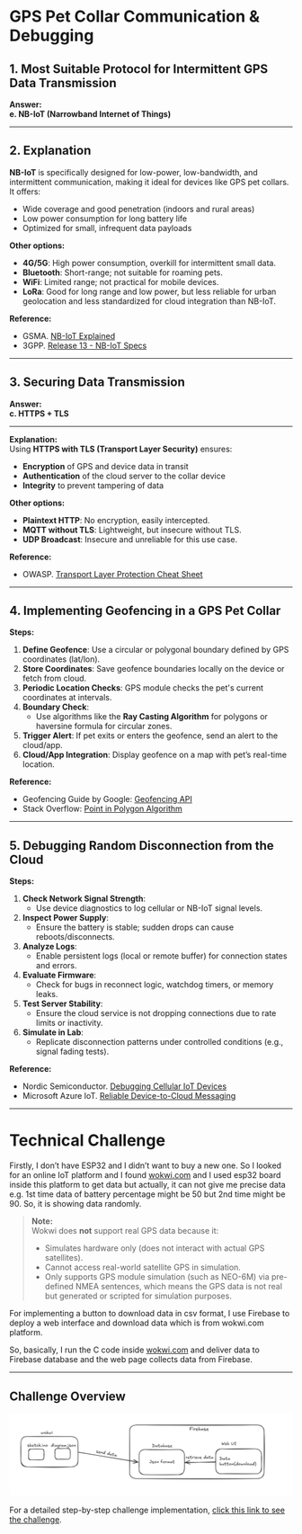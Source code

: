 # GPS Pet Collar Communication & Debugging

## 1. Most Suitable Protocol for Intermittent GPS Data Transmission

**Answer:**  
**e. NB-IoT (Narrowband Internet of Things)**

---

## 2. Explanation

**NB-IoT** is specifically designed for low-power, low-bandwidth, and intermittent communication, making it ideal for devices like GPS pet collars. It offers:

- Wide coverage and good penetration (indoors and rural areas)
- Low power consumption for long battery life
- Optimized for small, infrequent data payloads

**Other options:**

- **4G/5G**: High power consumption, overkill for intermittent small data.
- **Bluetooth**: Short-range; not suitable for roaming pets.
- **WiFi**: Limited range; not practical for mobile devices.
- **LoRa**: Good for long range and low power, but less reliable for urban geolocation and less standardized for cloud integration than NB-IoT.

**Reference:**
- GSMA. [NB-IoT Explained](https://www.gsma.com/iot/narrow-band-internet-of-things-nb-iot/)
- 3GPP. [Release 13 - NB-IoT Specs](https://www.3gpp.org/release-13)

---

## 3. Securing Data Transmission

**Answer:**  
**c. HTTPS + TLS**

---

**Explanation:**  
Using **HTTPS with TLS (Transport Layer Security)** ensures:

- **Encryption** of GPS and device data in transit
- **Authentication** of the cloud server to the collar device
- **Integrity** to prevent tampering of data

**Other options:**

- **Plaintext HTTP**: No encryption, easily intercepted.
- **MQTT without TLS**: Lightweight, but insecure without TLS.
- **UDP Broadcast**: Insecure and unreliable for this use case.

**Reference:**
- OWASP. [Transport Layer Protection Cheat Sheet](https://cheatsheetseries.owasp.org/cheatsheets/Transport_Layer_Protection_Cheat_Sheet.html)

---

## 4. Implementing Geofencing in a GPS Pet Collar

**Steps:**

1. **Define Geofence**: Use a circular or polygonal boundary defined by GPS coordinates (lat/lon).
2. **Store Coordinates**: Save geofence boundaries locally on the device or fetch from cloud.
3. **Periodic Location Checks**: GPS module checks the pet's current coordinates at intervals.
4. **Boundary Check**:
   - Use algorithms like the **Ray Casting Algorithm** for polygons or haversine formula for circular zones.
5. **Trigger Alert**: If pet exits or enters the geofence, send an alert to the cloud/app.
6. **Cloud/App Integration**: Display geofence on a map with pet’s real-time location.

**Reference:**
- Geofencing Guide by Google: [Geofencing API](https://developer.android.com/training/location/geofencing)
- Stack Overflow: [Point in Polygon Algorithm](https://stackoverflow.com/questions/217578)

---

## 5. Debugging Random Disconnection from the Cloud

**Steps:**

1. **Check Network Signal Strength**:
   - Use device diagnostics to log cellular or NB-IoT signal levels.
2. **Inspect Power Supply**:
   - Ensure the battery is stable; sudden drops can cause reboots/disconnects.
3. **Analyze Logs**:
   - Enable persistent logs (local or remote buffer) for connection states and errors.
4. **Evaluate Firmware**:
   - Check for bugs in reconnect logic, watchdog timers, or memory leaks.
5. **Test Server Stability**:
   - Ensure the cloud service is not dropping connections due to rate limits or inactivity.
6. **Simulate in Lab**:
   - Replicate disconnection patterns under controlled conditions (e.g., signal fading tests).

**Reference:**
- Nordic Semiconductor. [Debugging Cellular IoT Devices](https://www.nordicsemi.com/Products/Low-power-cellular-IoT/nRF9160)
- Microsoft Azure IoT. [Reliable Device-to-Cloud Messaging](https://learn.microsoft.com/en-us/azure/iot-hub/iot-hub-devguide-messaging)

---

# Technical Challenge

Firstly, I don’t have ESP32 and I didn’t want to buy a new one. So I looked for an online IoT platform and I found [wokwi.com](http://wokwi.com) and I used esp32 board inside this platform to get data but actually, it can not give me precise data e.g. 1st time data of battery percentage might be 50 but 2nd time might be 90. So, it is showing data randomly.
> **Note:**  
> Wokwi does **not** support real GPS data because it:
> - Simulates hardware only (does not interact with actual GPS satellites).
> - Cannot access real-world satellite GPS in simulation.
> - Only supports GPS module simulation (such as NEO-6M) via pre-defined NMEA sentences, which means the GPS data is not real but generated or scripted for simulation purposes.

For implementing a button to download data in csv format, I use Firebase to deploy a web interface and download data which is from wokwi.com platform.

So, basically, I run the C code inside [wokwi.com](http://wokwi.com) and deliver data to Firebase database and the web page collects data from Firebase.

---

## Challenge Overview

![Overview](/Technical%20Challenge/screenshots/overview.png)

For a detailed step-by-step challenge implementation, [click this link to see the challenge](/Technical%20Challenge/README.MD).
